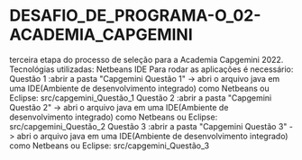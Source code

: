 # DESAFIO_DE_PROGRAMA-O_02-ACADEMIA_CAPGEMINI
terceira etapa do processo de seleção para a Academia Capgemini 2022.
Tecnológias utilizadas: Netbeans IDE
Para rodar as aplicações é necessário:
Questão 1 :abrir a pasta "Capgemini Questão 1" -> abri o arquivo java em uma IDE(Ambiente de desenvolvimento integrado) como Netbeans ou Eclipse: src/capgemini_Questão_1
Questão 2 :abrir a pasta "Capgemini Questão 2" -> abri o arquivo java em uma IDE(Ambiente de desenvolvimento integrado) como Netbeans ou Eclipse: src/capgemini_Questão_2
Questão 3 :abrir a pasta "Capgemini Questão 3" -> abri o arquivo java em uma IDE(Ambiente de desenvolvimento integrado) como Netbeans ou Eclipse: src/capgemini_Questão_3
